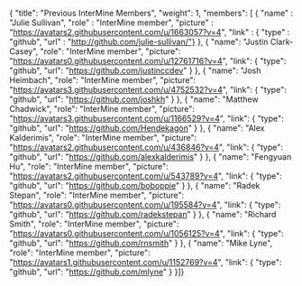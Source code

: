 {
  "title": "Previous InterMine Members",
  "weight": 1,
  "members": [
  {
    "name" : "Julie Sullivan",
    "role" : "InterMine member",
    "picture" : "https://avatars2.githubusercontent.com/u/1663057?v=4",
    "link" :
      {
        "type" : "github",
        "url" : "http://github.com/julie-sullivan/"}
  },
  { "name": "Justin Clark-Casey",
    "role": "InterMine member",
    "picture": "https://avatars0.githubusercontent.com/u/12761716?v=4",
    "link": { "type": "github", "url": "https://github.com/justinccdev" } },
  { "name": "Josh Heimbach",
    "role": "InterMine member",
    "picture": "https://avatars3.githubusercontent.com/u/4752532?v=4",
    "link": { "type": "github", "url": "https://github.com/joshkh" } },
  { "name": "Matthew Chadwick",
    "role": "InterMine member",
    "picture": "https://avatars3.githubusercontent.com/u/1166529?v=4",
    "link": { "type": "github", "url": "https://github.com/Hendekagon" } },
  { "name": "Alex Kalderimis",
    "role": "InterMine member",
    "picture": "https://avatars2.githubusercontent.com/u/436846?v=4",
    "link": { "type": "github", "url": "https://github.com/alexkalderimis" } },
  { "name": "Fengyuan Hu",
    "role": "InterMine member",
    "picture": "https://avatars2.githubusercontent.com/u/543789?v=4",
    "link": { "type": "github", "url": "https://github.com/boboppie" } },
  { "name": "Radek Stepan",
    "role": "InterMine member",
    "picture": "https://avatars0.githubusercontent.com/u/195584?v=4",
    "link": { "type": "github", "url": "https://github.com/radekstepan" } },
  { "name": "Richard Smith",
    "role": "InterMine member",
    "picture": "https://avatars0.githubusercontent.com/u/1056125?v=4",
    "link": { "type": "github", "url": "https://github.com/rnsmith" } },
  { "name": "Mike Lyne",
    "role": "InterMine member",
    "picture": "https://avatars1.githubusercontent.com/u/1152769?v=4",
    "link": { "type": "github", "url": "https://github.com/mlyne" } }]}
